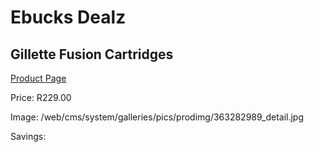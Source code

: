 
# Ebucks Dealz
## Gillette Fusion Cartridges
[Product Page](https://www.ebucks.com/web/shop/productSelected.do?prodId=363282989&catId=1186081080)

Price: R229.00

Image: /web/cms/system/galleries/pics/prodimg/363282989_detail.jpg

Savings: 


	